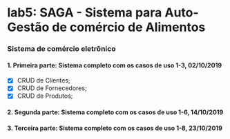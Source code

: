 # lab5: SAGA - Sistema para Auto-Gestão de comércio de Alimentos
### Sistema de comércio eletrônico
#### 1. Primeira parte: Sistema completo com os casos de uso 1-3, 02/10/2019
- [X] CRUD de Clientes;
- [X] CRUD de Fornecedores;
- [X] CRUD de Produtos;
#### 2. Segunda parte: Sistema completo com os casos de uso 1-6, 14/10/2019
#### 3. Terceira parte: Sistema completo com os casos de uso 1-8, 23/10/2019
